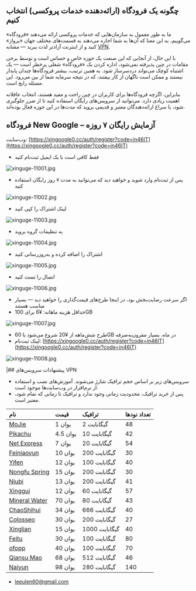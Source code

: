 ## چگونه یک فرودگاه (ارائه‌دهنده خدمات پروکسی) انتخاب کنیم

ما به طور معمول به سازمان‌هایی که خدمات پروکسی ارائه می‌دهند «فرودگاه» می‌گوییم، به این معنا که آن‌ها به شما اجازه می‌دهند به قسمت‌های مختلف جهان «پرواز» کنید و از اینترنت آزادتر لذت ببرید — مشابه [VPN](https://getfreevpn.info/zh).  

با این حال، از آنجایی که این صنعت یک حوزه خاص و حساس است و توسط برخی مقامات در چین پذیرفته نمی‌شود، اداره کردن یک «فرودگاه» شغلی پرخطر است — یک اشتباه کوچک می‌تواند دردسرساز شود. به همین ترتیب، بیشتر فرودگاه‌ها چندان پایدار نیستند و ممکن است ناگهان از کار بیفتند، که در نتیجه سرمایه شما از بین می‌رود. این مسئله رایج است.  

بنابراین، اگرچه فرودگاه‌ها برای کاربران در چین راحت و مفید هستند، انتخاب عاقلانه اهمیت زیادی دارد. می‌توانید از سرویس‌های رایگان استفاده کنید تا از ضرر جلوگیری شود، یا سراغ ارائه‌دهندگان معتبر و قدیمی بروید که مدت‌ها در این حوزه فعال بوده‌اند.  

## فرودگاه New Google – آزمایش رایگان ۷ روزه

وب‌سایت: [https://xingoogle0.cc/auth/register?code=in46IT](https://xingoogle0.cc/auth/register?code=in46IT)

* فقط کافی است با یک ایمیل ثبت‌نام کنید  

![xinguge-11001.jpg](https://nekobox.info/img/xinguge-11001.jpg)

* پس از ثبت‌نام وارد شوید و خواهید دید که می‌توانید به مدت ۷ روز رایگان استفاده کنید  

![xinguge-11002.jpg](https://nekobox.info/img/xinguge-11002.jpg)

* لینک اشتراک را کپی کنید  

![xinguge-11003.jpg](https://nekobox.info/img/xinguge-11003.jpg)

* به تنظیمات گروه بروید  

![xinguge-11004.jpg](https://nekobox.info/img/xinguge-11004.jpg)

* اشتراک را اضافه کرده و به‌روزرسانی کنید  

![xinguge-11005.jpg](https://nekobox.info/img/xinguge-11005.jpg)

* اتصال را تست کنید  

![xinguge-11006.jpg](https://nekobox.info/img/xinguge-11006.jpg)

* اگر سرعت رضایت‌بخش بود، در اینجا طرح‌های قیمت‌گذاری را خواهید دید — بسیار مناسب هستند  
* حداقل هزینه ماهانه: ¥6 برای 100GB  

![xinguge-11007.jpg](https://nekobox.info/img/xinguge-11007.jpg)

* طرح شش‌ماهه از ¥20 شروع می‌شود با 60GB در ماه، بسیار مقرون‌به‌صرفه  
* لینک ثبت‌نام: [https://xingoogle0.cc/auth/register?code=in46IT](https://xingoogle0.cc/auth/register?code=in46IT)  

![xinguge-11008.jpg](https://nekobox.info/img/xinguge-11008.jpg)



|## پیشنهادات سرویس‌های VPN

* سرویس‌های زیر بر اساس حجم ترافیک شارژ می‌شوند. آموزش‌های نصب و استفاده از نرم‌افزار در وب‌سایت‌ها موجود است.
* پس از خرید ترافیک، محدودیت زمانی وجود ندارد و ترافیک تا زمانی که تمام شود، معتبر است.

| نام | قیمت | ترافیک | تعداد نودها |
| :--- | :--- | :--- | :--- |
| [MoJie](https://mojie.ws/#/register?code=BpCuERz0) | 1 یوان | 2 گیگابایت | 48 |
| [Pikachu](https://pkhub.net/#/register?code=A6O9EIj0) | 4.5 یوان | 10 گیگابایت | 42 |
| [Net Express](https://wjkc66.vip?c=REZUOC) | 7 یوان | 20 گیگابایت | 54 |
| [Feiniaoyun](https://feiniaoyun.xyz/#/register?code=GpIqYOb5) | 10 یوان | 200 گیگابایت | 30 |
| [Yifen](https://xn--4gqx1hgtfdmt.com/#/register?code=Aqr3awfK) | 12 یوان | 100 گیگابایت | 40 |
| [Nongfu Spring](https://www.nfsq.us/#/register?code=i1fXTMYk) | 15 یوان | 200 گیگابایت | 30 |
| [Niubi](https://6666b.idsduf.com/#/login?code=sT9kLfc6) | 13 یوان | 200 گیگابایت | 41 |
| [Xinggui](https://bd.srcloud.art/#/register?code=fvyGkr5j) | 12 یوان | 60 گیگابایت | 57 |
| [Mineral Water](https://5ldpe1hbmgj4ryv9.600mlt.cc/register?code=noYz548c) | 70 یوان | 80 گیگابایت | 43 |
| [ChaoShihui](https://cshjc.shop/register?code=GadIbTHc) | 34 یوان | 666 گیگابایت | 40 |
| [Colosseo](https://www.crosswall.org/#/register?code=3imspEVi) | 30 یوان | 200 گیگابایت | 27 |
| [Xinglian](https://xn--mes995ajya725k.xyz/#/register?code=xFHkxqZv) | 15 یوان | 1000 گیگابایت | 40 |
| [Feitu](https://www.xn--9kq10e0y7h.site/index.html?register=TtwX5VXt) | 30 یوان | 100 گیگابایت | 80 |
| [ofopp](https://kk.ofopp.net/#/register?code=A2UmuXR8) | 40 یوان | 100 گیگابایت | 70 |
| [Qiansu Mao](https://tmsreta.top/#/register?code=mmgD0jY7) | 68 یوان | 512 گیگابایت | 46 |
| [Naiyun](https://www.v2ny.me?path=register&code=05XjPGu5) | 98 یوان | 280 گیگابایت | 140 |


* [leeulen60@gmail.com](mailto:leeulen60@gmail.com)
